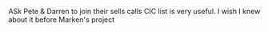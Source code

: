 

ASk Pete & Darren to join their sells calls
CIC list is very useful. I wish I knew about it before Marken's project